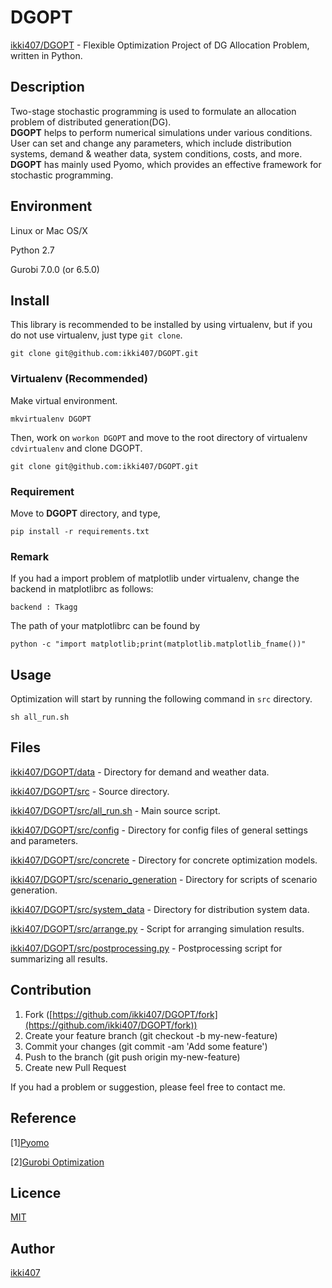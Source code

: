 # DGOPT

[ikki407/DGOPT](https://github.com/ikki407/DGOPT) - Flexible Optimization Project of DG Allocation Problem, written in Python.

## Description

Two-stage stochastic programming is used to formulate an allocation problem of distributed generation(DG).  
__DGOPT__ helps to perform numerical simulations under various conditions.  
User can set and change any parameters, which include distribution systems, demand & weather data, system conditions, costs, and more.  
__DGOPT__ has mainly used Pyomo, which provides an effective framework for stochastic programming.

## Environment

Linux or Mac OS/X

Python 2.7

Gurobi 7.0.0 (or 6.5.0)

## Install

This library is recommended to be installed by using virtualenv, but if you do not use virtualenv, just type `git clone`.

```
git clone git@github.com:ikki407/DGOPT.git
```

### Virtualenv (Recommended)

Make virtual environment.

```
mkvirtualenv DGOPT
```

Then, work on `workon DGOPT` and move to the root directory of virtualenv `cdvirtualenv` and clone DGOPT. 

```
git clone git@github.com:ikki407/DGOPT.git
```

### Requirement

Move to __DGOPT__ directory, and type,

```
pip install -r requirements.txt
```

### Remark

If you had a import problem of matplotlib under virtualenv, change the backend in matplotlibrc as follows:

```
backend : Tkagg
```

The path of your matplotlibrc can be found by

```
python -c "import matplotlib;print(matplotlib.matplotlib_fname())"
```


## Usage

Optimization will start by running the following command in `src` directory.

```
sh all_run.sh
```


## Files

[ikki407/DGOPT/data](https://github.com/ikki407/DGOPT/data) - Directory for demand and weather data.

[ikki407/DGOPT/src](https://github.com/ikki407/DGOPT/src) - Source directory.

[ikki407/DGOPT/src/all\_run.sh](https://github.com/ikki407/DGOPT/src/all_run.sh) - Main source script.

[ikki407/DGOPT/src/config](https://github.com/ikki407/DGOPT/src/config) - Directory for config files of general settings and parameters.

[ikki407/DGOPT/src/concrete](https://github.com/ikki407/DGOPT/src/concrete) - Directory for concrete optimization models.

[ikki407/DGOPT/src/scenario\_generation](https://github.com/ikki407/DGOPT/src/scenario_generation) - Directory for scripts of scenario generation.

[ikki407/DGOPT/src/system\_data](https://github.com/ikki407/DGOPT/src/system_data) - Directory for distribution system data.

[ikki407/DGOPT/src/arrange.py](https://github.com/ikki407/DGOPT/src/arrange.py) - Script for arranging simulation results.

[ikki407/DGOPT/src/postprocessing.py](https://github.com/ikki407/DGOPT/src/postprocessing.py) - Postprocessing script for summarizing all results.

## Contribution

1. Fork ([https://github.com/ikki407/DGOPT/fork](https://github.com/ikki407/DGOPT/fork))
2. Create your feature branch (git checkout -b my-new-feature)
3. Commit your changes (git commit -am 'Add some feature')
4. Push to the branch (git push origin my-new-feature)
5. Create new Pull Request

If you had a problem or suggestion, please feel free to contact me.

## Reference

[1][Pyomo](https://github.com/Pyomo)

[2][Gurobi Optimization](http://www.gurobi.com/)


## Licence

[MIT](https://github.com/ikki407/DGOPT/blob/master/LICENSE)

## Author

[ikki407](https://github.com/ikki407)
